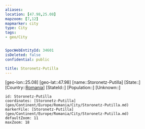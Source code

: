 ```yaml
---
aliases: 
location: [47.98,25.08]
mapzoom: [7,12] 
mapmarker: city 
type: City
tags:
- geo/City


SpocWebEntityId: 34601
isDeleted: false
confidential: public

title: Storonetz-Putilla
---
```

[geo-lon::25.08]
[geo-lat::47.98]
[name::Storonetz-Putilla]
[State::]
[Country::[Romania](geo/Continent/Europe/Romania.md)]
[StateId::]
[Population::]
[Unknown::]


```leaflet
id: Storonetz-Putilla
coordinates: [Storonetz-Putilla](geo/Continent/Europe/Romania/City/Storonetz-Putilla.md)
markerFile: [Storonetz-Putilla](geo/Continent/Europe/Romania/City/Storonetz-Putilla.md)
defaultZoom: 11 
maxZoom: 18
```


